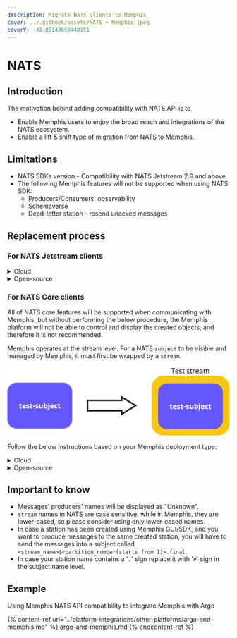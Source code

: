 ```yaml
---
description: Migrate NATS clients to Memphis
cover: ../.gitbook/assets/NATS + Memphis.jpeg
coverY: -43.05148658448151
---
```


# NATS

## Introduction

The motivation behind adding compatibility with NATS API is to

* Enable Memphis users to enjoy the broad reach and integrations of the NATS ecosystem.
* Enable a lift & shift type of migration from NATS to Memphis.

## Limitations

* NATS SDKs version - Compatibility with NATS Jetstream 2.9 and above.
* The following Memphis features will not be supported when using NATS SDK:
  * Producers/Consumers' observability
  * Schemaverse
  * Dead-letter station - resend unacked messages

## Replacement process

### For NATS Jetstream clients

<details>

<summary>Cloud</summary>

1. Redirect the `servers` parameter to Memphis Cloud broker `hostname`.\
   It can be found in the main dashboard.

<img src="../.gitbook/assets/Screenshot 2023-09-13 at 15.13.48.png" alt="" data-size="line">

2. In Memphis GUI, create a client-type user based on the one you are (or not) using with NATS and concatenate "$MEMPHIS\_ACCOUNT\_ID" to it.
3. Replace port 4222 with 6666.

Code Example (Before)

{% code title="main.py" lineNumbers="true" %}
```python
import asyncio
import nats

async def main():
    connection_opts = {
        "servers": "localhost:4222",
        "allow_reconnect": True,
        "max_reconnect_attempts": 10,
        "reconnect_time_wait": 3,
        "connect_timeout": 15,
        "user":"nats", # Optional in NATS. Mandatory in Memphis.
        "password":"natspassword" # Optional in NATS. Mandatory in Memphis.
    }
    conn = await nats.connect(**connection_opts)

    js = conn.jetstream()
    await js.add_stream(name="test", subjects=["test"])
    await js.publish("test", "hello world".encode())

    await conn.close()

if __name__ == "__main__":
    asyncio.run(main())
```
{% endcode %}

Code Example (After)

{% code title="main.py" lineNumbers="true" %}
```python
import asyncio
import nats

async def main():
    connection_opts = {
        "servers": "aws-eu-central-1.cloud.memphis.dev:6666",
        "allow_reconnect": True,
        "max_reconnect_attempts": 10,
        "reconnect_time_wait": 3,
        "connect_timeout": 15,
        "user":"nats$123456789",
        "password":"natspassword"
    }
    conn = await nats.connect(**connection_opts)

    js = conn.jetstream()
    await js.add_stream(name="test", subjects=["test"])
    await js.publish("test", "hello world".encode())

    await conn.close()

if __name__ == "__main__":
    asyncio.run(main())
```
{% endcode %}

</details>

<details>

<summary>Open-source</summary>

1. Redirect the `servers` parameter to Memphis `hostname`
2. Change port 4222 to 6666
3. In Memphis GUI, create a client-type user based on the one you are (or not) using with NATS

Code Example (Before)

{% code title="main.py" lineNumbers="true" %}
```python
import asyncio
import nats

async def main():
    connection_opts = {
        "servers": "localhost:4222",
        "allow_reconnect": True,
        "max_reconnect_attempts": 10,
        "reconnect_time_wait": 3,
        "connect_timeout": 15,
        "user":"nats", # Optional in NATS. Mandatory in Memphis.
        "password":"natspassword" # Optional in NATS. Mandatory in Memphis.
    }
    conn = await nats.connect(**connection_opts)

    js = conn.jetstream()
    await js.add_stream(name="test", subjects=["test"])
    await js.publish("test", "hello world".encode())

    await conn.close()

if __name__ == "__main__":
    asyncio.run(main())
```
{% endcode %}

Code Example (After)

{% code title="main.py" lineNumbers="true" %}
```python
import asyncio
import nats

async def main():
    connection_opts = {
        "servers": "localhost:6666",
        "allow_reconnect": True,
        "max_reconnect_attempts": 10,
        "reconnect_time_wait": 3,
        "connect_timeout": 15,
        "user":"nats",
        "password":"natspassword"
    }
    conn = await nats.connect(**connection_opts)

    js = conn.jetstream()
    await js.add_stream(name="test", subjects=["test"])
    await js.publish("test", "hello world".encode())

    await conn.close()

if __name__ == "__main__":
    asyncio.run(main())
```
{% endcode %}

</details>

### For NATS Core clients

All of NATS core features will be supported when communicating with Memphis, but without performing the below procedure, the Memphis platform will not be able to control and display the created objects, and therefore it is not recommended.&#x20;

Memphis operates at the stream level. For a NATS `subject` to be visible and managed by Memphis, it must first be wrapped by a `stream`.

<img src="../.gitbook/assets/image (10).png" alt="" data-size="original">

Follow the below instructions based on your Memphis deployment type:

<details>

<summary>Cloud</summary>

1. Install [NATS CLI](https://docs.nats.io/using-nats/nats-tools/nats\_cli).
2. Perform the below instructions.\
   Needed information can be found in the main dashboard.

<img src="../.gitbook/assets/Screenshot 2023-09-13 at 15.13.48.png" alt="" data-size="original">

{% code overflow="wrap" lineNumbers="true" %}
```bash
nats stream add -s <MEMPHIS_BROKER_HOSTNAME>:6666 --user='<MEMPHIS_CLIENT_USER>$<ACCOUNT_ID>' --password='<MEMPHIS_CLIENT_USER_PASSWORD>' --timeout=10s
```
{% endcode %}

Example:

{% code overflow="wrap" lineNumbers="true" %}
```bash
nats stream add -s aws-eu-central-1.cloud.memphis.dev:6666 --user='nats$123456789' --password='natsmemphis!@#' --timeout=10s
```
{% endcode %}

Walkthrough example

{% code lineNumbers="true" %}
```bash
? Subjects test
? Storage file
? Replication 1
? Retention Policy Limits
? Discard Policy New
? Stream Messages Limit -1
? Per Subject Messages Limit -1
? Total Stream Size -1
? Message TTL -1
? Max Message Size -1
? Duplicate tracking time window 2m0s
? Allow message Roll-ups Yes
? Allow message deletion Yes
? Allow purging subjects or the entire stream Yes
```
{% endcode %}

Allowed characters for `stream` name. Any other character will not be accepted.

* a-z/A-Z
* 0-9
* \_ -

**Replacements in the client's code -**

1. Redirect the `servers` parameter to Memphis Cloud broker `hostname`.\
   It can be found in the main dashboard.
2. Change port 4222 to 6666
3. In Memphis GUI, create a client-type user based on the one you are (or not) using with NATS

Code Example (Before)

{% code title="main.py" lineNumbers="true" %}
```python
import asyncio
import nats

async def main():
    connection_opts = {
        "servers": "localhost:4222",
        "allow_reconnect": True,
        "max_reconnect_attempts": 10,
        "reconnect_time_wait": 3,
        "connect_timeout": 15,
        "user":"nats", # Optional in NATS. Mandatory in Memphis.
        "password":"natspassword" # Optional in NATS. Mandatory in Memphis.
    }
    conn = await nats.connect(**connection_opts)

    await conn.publish("test", "hello world".encode())
    await conn.close()

if __name__ == "__main__":
    asyncio.run(main())
```
{% endcode %}

Code Example (After)

{% code title="main.py" lineNumbers="true" %}
```python
import asyncio
import nats

async def main():
    connection_opts = {
        "servers": "aws-eu-central-1.cloud.memphis.dev:6666",
        "allow_reconnect": True,
        "max_reconnect_attempts": 10,
        "reconnect_time_wait": 3,
        "connect_timeout": 15,
        "user":"nats$123456789", # Optional in NATS. Mandatory in Memphis.
        "password":"natspassword" # Optional in NATS. Mandatory in Memphis.
    }
    conn = await nats.connect(**connection_opts)

    await conn.publish("test", "hello world".encode())
    await conn.close()

if __name__ == "__main__":
    asyncio.run(main())
```
{% endcode %}

</details>

<details>

<summary>Open-source</summary>

1. Install [NATS CLI](https://docs.nats.io/using-nats/nats-tools/nats\_cli).
2. Perform the below instructions based on your Memphis type of authentication:

{% code overflow="wrap" lineNumbers="true" %}
```bash
nats stream add -s <MEMPHIS_BROKER_URL>:6666 --user=<MEMPHIS_CLIENT_USER> --password=<MEMPHIS_CLIENT_USER_PASSWORD>
```
{% endcode %}

Walkthrough example

{% code overflow="wrap" lineNumbers="true" fullWidth="false" %}
```bash
? Subjects test
? Storage file
? Replication 1
? Retention Policy Limits
? Discard Policy New
? Stream Messages Limit -1
? Per Subject Messages Limit -1
? Total Stream Size -1
? Message TTL -1
? Max Message Size -1
? Duplicate tracking time window 2m0s
? Allow message Roll-ups Yes
? Allow message deletion Yes
? Allow purging subjects or the entire stream Yes
```
{% endcode %}

#### When using Memphis Connection token-based authentication (Legacy OS):

{% code overflow="wrap" lineNumbers="true" %}
```bash
nats stream add -s <MEMPHIS_BROKER_URL>:6666 --user=<MEMPHIS_APPLICATION_USER>::<MEMPHIS_CONNECTION_TOKEN> 
```
{% endcode %}

Allowed characters for `stream` name. Any other character will not be accepted.

* a-z/A-Z
* 0-9
* \_ -

**Replacements in the client's code -**

1. Redirect the `servers` parameter to Memphis broker `hostname`.
2. Change port 4222 to 6666
3. In Memphis GUI, create a client-type user based on the one you are (or not) using with NATS

Code Example (Before)

{% code title="main.py" lineNumbers="true" %}
```python
import asyncio
import nats

async def main():
    connection_opts = {
        "servers": "localhost:4222",
        "allow_reconnect": True,
        "max_reconnect_attempts": 10,
        "reconnect_time_wait": 3,
        "connect_timeout": 15,
        "user":"nats", # Optional in NATS. Mandatory in Memphis.
        "password":"natspassword" # Optional in NATS. Mandatory in Memphis.
    }
    conn = await nats.connect(**connection_opts)

    await conn.publish("test", "hello world".encode())
    await conn.close()

if __name__ == "__main__":
    asyncio.run(main())
```
{% endcode %}

Code Example (After)

{% code title="main.py" lineNumbers="true" %}
```python
import asyncio
import nats

async def main():
    connection_opts = {
        "servers": "localhost:6666",
        "allow_reconnect": True,
        "max_reconnect_attempts": 10,
        "reconnect_time_wait": 3,
        "connect_timeout": 15,
        "user":"nats", # Optional in NATS. Mandatory in Memphis.
        "password":"natspassword" # Optional in NATS. Mandatory in Memphis.
    }
    conn = await nats.connect(**connection_opts)

    await conn.publish("test", "hello world".encode())
    await conn.close()

if __name__ == "__main__":
    asyncio.run(main())
```
{% endcode %}

</details>

## Important to know

* Messages' producers' names will be displayed as "Unknown".
* `stream` names in NATS are case sensitive, while in Memphis, they are lower-cased, so please consider using only lower-cased names.
* In case a station has been created using Memphis GUI/SDK, and you want to produce messages to the same created station, you will have to send the messages into a subject called `<stream_name>$<partition_number(starts from 1)>.final`.&#x20;
* In case your station name contains a '`.`' sign replace it with '`#`' sign in the subject name level.

## Example

Using Memphis NATS API compatibility to integrate Memphis with Argo

{% content-ref url="../platform-integrations/other-platforms/argo-and-memphis.md" %}
[argo-and-memphis.md](../platform-integrations/other-platforms/argo-and-memphis.md)
{% endcontent-ref %}
